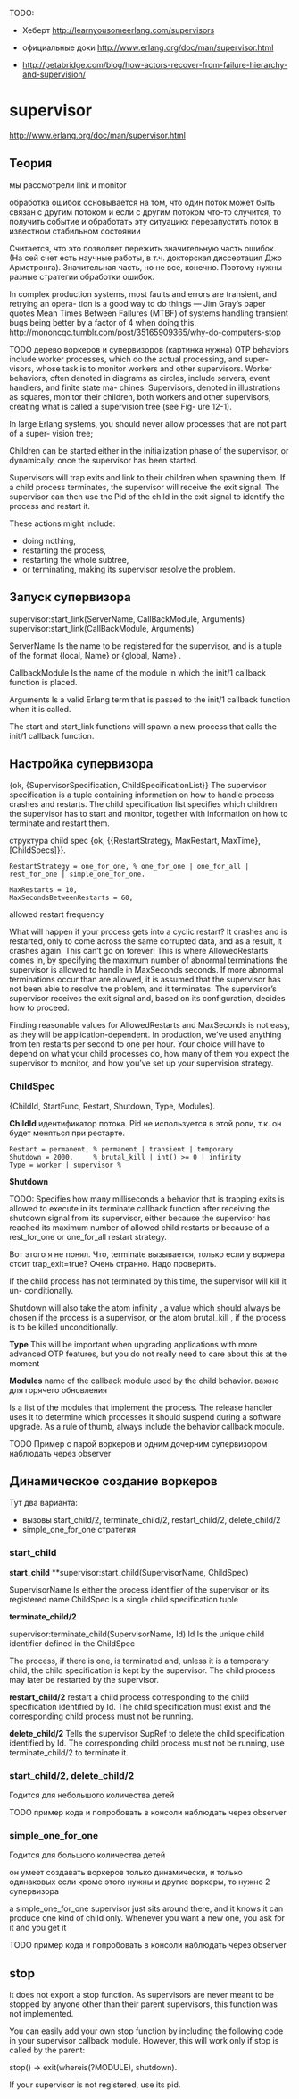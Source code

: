 TODO:

- Хеберт
http://learnyousomeerlang.com/supervisors

- официальные доки
http://www.erlang.org/doc/man/supervisor.html

- http://petabridge.com/blog/how-actors-recover-from-failure-hierarchy-and-supervision/


# supervisor

http://www.erlang.org/doc/man/supervisor.html

## Теория

мы рассмотрели link и monitor

обработка ошибок основывается на том, что один поток может быть связан с другим потоком
и если с другим потоком что-то случится, то получить событие и обработать эту ситуацию:
перезапустить поток в известном стабильном состоянии

Считается, что это позволяет пережить значительную часть ошибок. (На сей счет есть
научные работы, в т.ч. докторская диссертация Джо Армстронга). Значительная часть,
но не все, конечно. Поэтому нужны разные стратегии обработки ошибок.

In complex production systems, most faults and errors are transient, and retrying an opera-
tion is a good way to do things — Jim Gray’s paper quotes Mean Times Between Failures
(MTBF) of systems handling transient bugs being better by a factor of 4 when doing this.
http://mononcqc.tumblr.com/post/35165909365/why-do-computers-stop

TODO
дерево воркеров и супервизоров (картинка нужна)
OTP behaviors include worker processes, which do the actual processing, and super-
visors, whose task is to monitor workers and other supervisors. Worker behaviors, often
denoted in diagrams as circles, include servers, event handlers, and finite state ma-
chines. Supervisors, denoted in illustrations as squares, monitor their children, both
workers and other supervisors, creating what is called a supervision tree (see Fig-
ure 12-1).

In large Erlang systems, you should never allow processes that are not part of a super-
vision tree;

Children can be started either in the initialization
phase of the supervisor, or dynamically, once the supervisor has been started.

Supervisors will trap exits and link to their children when spawning them. If a child process
terminates, the supervisor will receive the exit signal. The supervisor can then use the
Pid of the child in the exit signal to identify the process and restart it.

These actions might include:
- doing nothing,
- restarting the process,
- restarting the whole subtree,
- or terminating, making its supervisor resolve the problem.


## Запуск супервизора

supervisor:start_link(ServerName, CallBackModule, Arguments)
supervisor:start_link(CallBackModule, Arguments)

ServerName
Is the name to be registered for the supervisor, and is a tuple of the format {local,
Name} or {global, Name} .

CallbackModule
Is the name of the module in which the init/1 callback function is placed.

Arguments
Is a valid Erlang term that is passed to the init/1 callback function when it is called.

The start
and start_link functions will spawn a new process that calls the init/1 callback function.

## Настройка супервизора

{ok, {SupervisorSpecification, ChildSpecificationList}}
The supervisor specification is a tuple containing information on how to handle process
crashes and restarts. The child specification list specifies which children the supervisor
has to start and monitor, together with information on how to terminate and restart
them.

структура child spec
{ok, {{RestartStrategy, MaxRestart, MaxTime},[ChildSpecs]}}.

    RestartStrategy = one_for_one, % one_for_one | one_for_all | rest_for_one | simple_one_for_one.

    MaxRestarts = 10,
    MaxSecondsBetweenRestarts = 60,

allowed restart frequency

What will happen if your process gets into a cyclic restart? It crashes and is restarted,
only to come across the same corrupted data, and as a result, it crashes again. This can’t
go on forever! This is where AllowedRestarts comes in, by specifying the maximum
number of abnormal terminations the supervisor is allowed to handle in MaxSeconds
seconds. If more abnormal terminations occur than are allowed, it is assumed that the
supervisor has not been able to resolve the problem, and it terminates. The supervisor’s
supervisor receives the exit signal and, based on its configuration, decides how to
proceed.

Finding reasonable values for AllowedRestarts and MaxSeconds is not easy, as they will
be application-dependent. In production, we’ve used anything from ten restarts per
second to one per hour. Your choice will have to depend on what your child processes
do, how many of them you expect the supervisor to monitor, and how you’ve set up
your supervision strategy.

### ChildSpec

{ChildId, StartFunc, Restart, Shutdown, Type, Modules}.

**ChildId**
идентификатор потока. Pid не используется в этой роли, т.к. он будет меняться при рестарте.

    Restart = permanent, % permanent | transient | temporary
    Shutdown = 2000,     % brutal_kill | int() >= 0 | infinity
    Type = worker | supervisor %

**Shutdown**

TODO:
Specifies how many milliseconds a behavior that is trapping exits is allowed to
execute in its terminate callback function after receiving the shutdown signal from
its supervisor, either because the supervisor has reached its maximum number of
allowed child restarts or because of a rest_for_one or one_for_all restart strategy.

Вот этого я не понял. Что, terminate вызывается, только если у воркера стоит trap_exit=true?
Очень странно. Надо проверить.

If the child process has not terminated by this time, the supervisor will kill it un-
conditionally.

Shutdown will also take the atom infinity , a value which should
always be chosen if the process is a supervisor, or the atom brutal_kill , if the
process is to be killed unconditionally.

**Type**
This will be important when upgrading applications with more advanced
OTP features, but you do not really need to care about this at the
moment

**Modules**
name of the callback module used by the child behavior.
важно для горячего обновления

Is a list of the modules that implement the process. The release handler uses it to
determine which processes it should suspend during a software upgrade. As a rule
of thumb, always include the behavior callback module.

TODO
Пример с парой воркеров и одним дочерним супервизором
наблюдать через observer

## Динамическое создание воркеров

Тут два варианта:
- вызовы start\_child/2, terminate\_child/2, restart\_child/2, delete\_child/2
- simple\_one\_for\_one стратегия

### start_child

**start_child**
**supervisor:start_child(SupervisorName, ChildSpec)

SupervisorName
Is either the process identifier of the supervisor or its registered name
ChildSpec
Is a single child specification tuple

**terminate\_child/2**

supervisor:terminate_child(SupervisorName, Id)
Id Is the unique child identifier defined in the ChildSpec

The process, if there is one, is terminated and, unless it is a
temporary child, the child specification is kept by the
supervisor. The child process may later be restarted by the
supervisor.

**restart\_child/2**
restart a child process corresponding to the child specification
identified by Id. The child specification must exist and the
corresponding child process must not be running.

**delete\_child/2**
Tells the supervisor SupRef to delete the child specification
identified by Id. The corresponding child process must not be running,
use terminate_child/2 to terminate it.


### start\_child/2, delete\_child/2

Годится для небольшого количества детей

TODO пример кода и попробовать в консоли
наблюдать через observer


### simple\_one\_for\_one

Годится для большого количества детей

он умеет создавать воркеров только динамически, и только одинаковых
если кроме этого нужны и другие воркеры, то нужно 2 супервизора

a simple\_one\_for\_one supervisor just sits around there, and it knows
it can produce one kind of child only. Whenever you want a new one,
you ask for it and you get it

TODO пример кода и попробовать в консоли
наблюдать через observer


## stop

it does not export a stop function.
As supervisors are never meant to be stopped by anyone other than their
parent supervisors, this function was not implemented.

You can easily add your own stop function by including the following
code in your supervisor callback module. However, this will work only
if stop is called by the parent:

stop() -> exit(whereis(?MODULE), shutdown).

If your supervisor is not registered, use its pid.
